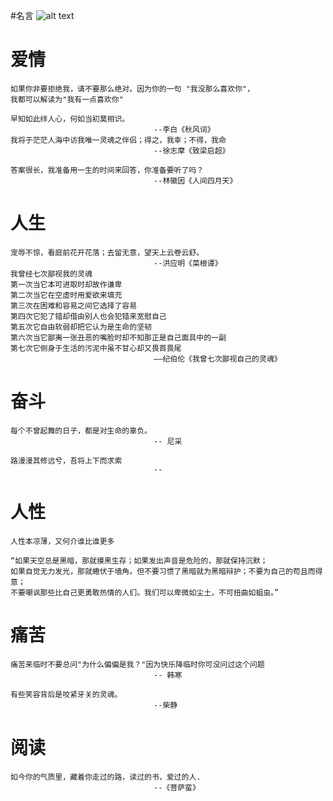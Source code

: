 #名言
![alt text](https://github.com/HandsomeFangzhihao/Reading-notes/tree/master/images/mingyan.jpg)
# 爱情
	如果你非要拒绝我，请不要那么绝对。因为你的一句	"我没那么喜欢你"，
	我都可以解读为"我有一点喜欢你"

	早知如此绊人心，何如当初莫相识。 				
									--李白《秋风词》
	我将于茫茫人海中访我唯一灵魂之伴侣；得之，我幸；不得，我命
									--徐志摩《致梁启超》
	
	答案很长，我准备用一生的时间来回答，你准备要听了吗？
									--林徽因《人间四月天》
# 人生

	宠辱不惊，看庭前花开花落；去留无意，望天上云卷云舒。
									--洪应明《菜根谭》
	我曾经七次鄙视我的灵魂
	第一次当它本可进取时却故作谦卑
	第二次当它在空虚时用爱欲来填充
	第三次在困难和容易之间它选择了容易
	第四次它犯了错却借由别人也会犯错来宽慰自己
	第五次它自由软弱却把它认为是生命的坚韧
	第六次当它鄙夷一张丑恶的嘴脸时却不知那正是自己面具中的一副
	第七次它侧身于生活的污泥中虽不甘心却又畏首畏尾
									——纪伯伦《我曾七次鄙视自己的灵魂》


# 奋斗
	每个不曾起舞的日子，都是对生命的辜负。 
									-- 尼采
	
	路漫漫其修远兮，吾将上下而求索              
									--	
# 人性
	人性本凉薄，又何介谁比谁更多
	
	“如果天空总是黑暗，那就摸黑生存；如果发出声音是危险的，那就保持沉默；
	如果自觉无力发光，那就蜷伏于墙角。但不要习惯了黑暗就为黑暗辩护；不要为自己的苟且而得意；
 	不要嘲讽那些比自己更勇敢热情的人们。我们可以卑微如尘土，不可扭曲如蛆虫。”
	
# 痛苦
	痛苦来临时不要总问"为什么偏偏是我？"因为快乐降临时你可没问过这个问题
									-- 韩寒
	
	有些笑容背后是咬紧牙关的灵魂。	
									--柴静

# 阅读
	如今你的气质里，藏着你走过的路，读过的书，爱过的人.
									--《菩萨蛮》
